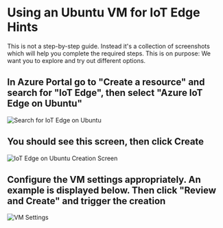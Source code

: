 #  Using an Ubuntu VM for IoT Edge Hints
This is not a step-by-step guide. Instead it's a collection of screenshots which will help you complete the required steps.
This is on purpose: We want you to explore and try out different options.

## In Azure Portal go to "Create a resource" and search for "IoT Edge", then select "Azure IoT Edge on Ubuntu"
![Search for IoT Edge on Ubuntu](images/ubuntu_iotedge.png)

## You should see this screen, then click Create
![IoT Edge on Ubuntu Creation Screen](images/ubuntu_iotedge_2.png)

## Configure the VM settings appropriately. An example is displayed below. Then click "Review and Create" and trigger the creation
![VM Settings](images/create_vm_1.png)